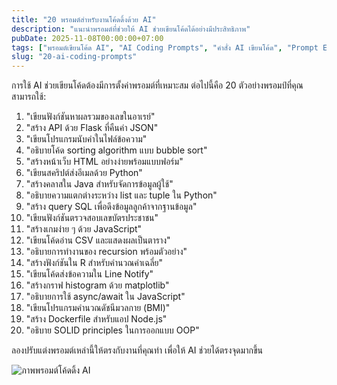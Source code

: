 ```yaml
---
title: "20 พรอมต์สำหรับงานโค้ดดิ้งด้วย AI"
description: "แนะนำพรอมต์ที่ช่วยให้ AI ช่วยเขียนโค้ดได้อย่างมีประสิทธิภาพ"
pubDate: 2025-11-08T00:00:00+07:00
tags: ["พรอมต์เขียนโค้ด AI", "AI Coding Prompts", "คำสั่ง AI เขียนโค้ด", "Prompt Engineer Coding"]
slug: "20-ai-coding-prompts"
---
```

การใช้ AI ช่วยเขียนโค้ดต้องมีการตั้งค่าพรอมต์ที่เหมาะสม ต่อไปนี้คือ 20 ตัวอย่างพรอมป์ที่คุณสามารถใช้:

1. "เขียนฟังก์ชันหาผลรวมของเลขในอาเรย์"
2. "สร้าง API ด้วย Flask ที่คืนค่า JSON"
3. "เขียนโปรแกรมนับคำในไฟล์ข้อความ"
4. "อธิบายโค้ด sorting algorithm แบบ bubble sort"
5. "สร้างหน้าเว็บ HTML อย่างง่ายพร้อมแบบฟอร์ม"
6. "เขียนสคริปต์ส่งอีเมลด้วย Python"
7. "สร้างคลาสใน Java สำหรับจัดการข้อมูลผู้ใช้"
8. "อธิบายความแตกต่างระหว่าง list และ tuple ใน Python"
9. "สร้าง query SQL เพื่อดึงข้อมูลลูกค้าจากฐานข้อมูล"
10. "เขียนฟังก์ชันตรวจสอบเลขบัตรประชาชน"
11. "สร้างเกมง่าย ๆ ด้วย JavaScript"
12. "เขียนโค้ดอ่าน CSV และแสดงผลเป็นตาราง"
13. "อธิบายการทำงานของ recursion พร้อมตัวอย่าง"
14. "สร้างฟังก์ชันใน R สำหรับคำนวณค่าเฉลี่ย"
15. "เขียนโค้ดส่งข้อความใน Line Notify"
16. "สร้างกราฟ histogram ด้วย matplotlib"
17. "อธิบายการใช้ async/await ใน JavaScript"
18. "เขียนโปรแกรมคำนวณดัชนีมวลกาย (BMI)"
19. "สร้าง Dockerfile สำหรับแอป Node.js"
20. "อธิบาย SOLID principles ในการออกแบบ OOP"

ลองปรับแต่งพรอมต์เหล่านี้ให้ตรงกับงานที่คุณทำ เพื่อให้ AI ช่วยได้ตรงจุดมากขึ้น

![ภาพพรอมต์โค้ดดิ้ง AI](ai-coding-prompts.jpg "พรอมต์เขียนโค้ดด้วย AI")
